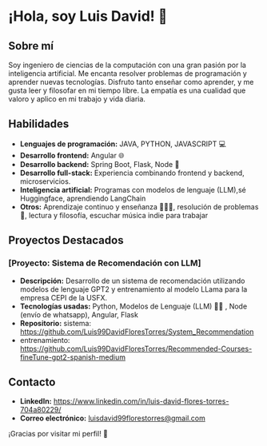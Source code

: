 # ¡Hola, soy Luis David! 👋

## Sobre mí

Soy ingeniero de ciencias de la computación con una gran pasión por la inteligencia artificial. Me encanta resolver problemas de programación y aprender nuevas tecnologías. Disfruto tanto enseñar como aprender, y me gusta leer y filosofar en mi tiempo libre. La empatía es una cualidad que valoro y aplico en mi trabajo y vida diaria.

## Habilidades

- **Lenguajes de programación:** JAVA, PYTHON, JAVASCRIPT 💻
- **Desarrollo frontend:** Angular  🌐
- **Desarrollo backend:** Spring Boot, Flask, Node 🚀
- **Desarrollo full-stack:** Experiencia combinando frontend y backend, microservicios.
- **Inteligencia artificial:** Programas con modelos de lenguaje (LLM),sé Huggingface, aprendiendo LangChain
- **Otros:** Aprendizaje continuo y enseñanza 📖👨‍🏫, resolución de problemas 🧩, lectura y filosofía, escuchar música indie para trabajar

## Proyectos Destacados

### [Proyecto: Sistema de Recomendación con LLM]
- **Descripción:** Desarrollo de un sistema de recomendación utilizando modelos de lenguaje GPT2 y entrenamiento al modelo LLama para la empresa CEPI de la USFX.
- **Tecnologías usadas:** Python, Modelos de Lenguaje (LLM) 🐍🧠 , Node (envío de whatsapp), Angular, Flask
- **Repositorio:** sistema:   https://github.com/Luis99DavidFloresTorres/System_Recommendation
- entrenamiento:     https://github.com/Luis99DavidFloresTorres/Recommended-Courses-fineTune-gpt2-spanish-medium

## Contacto

- **LinkedIn:** https://www.linkedin.com/in/luis-david-flores-torres-704a80229/
- **Correo electrónico:** luisdavid99florestorres@gmail.com

¡Gracias por visitar mi perfil! 🙏
